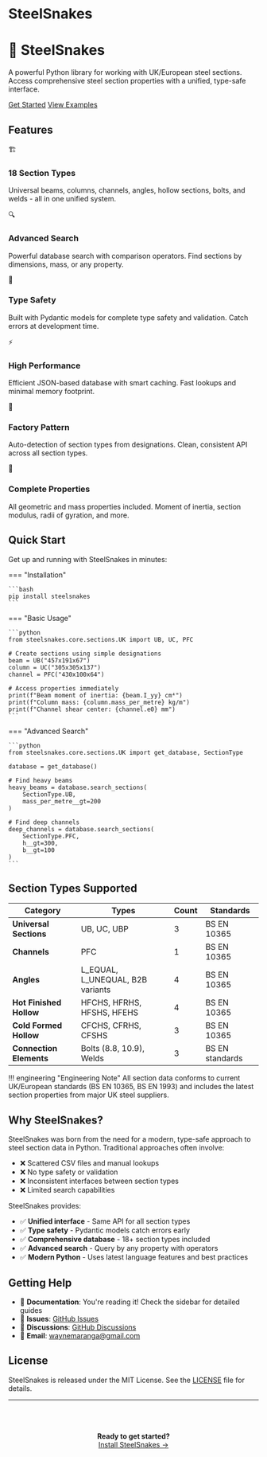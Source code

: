 # SteelSnakes

<div class="hero">
  <h1>🐍 SteelSnakes</h1>
  <p>A powerful Python library for working with UK/European steel sections. Access comprehensive steel section properties with a unified, type-safe interface.</p>
  <div class="hero-buttons">
    <a href="getting-started/installation/" class="hero-button">Get Started</a>
    <a href="examples/basic/" class="hero-button hero-button--secondary">View Examples</a>
  </div>
</div>

## Features

<div class="features">
  <div class="feature-card">
    <span class="feature-icon">🏗️</span>
    <h3>18 Section Types</h3>
    <p>Universal beams, columns, channels, angles, hollow sections, bolts, and welds - all in one unified system.</p>
  </div>
  
  <div class="feature-card">
    <span class="feature-icon">🔍</span>
    <h3>Advanced Search</h3>
    <p>Powerful database search with comparison operators. Find sections by dimensions, mass, or any property.</p>
  </div>
  
  <div class="feature-card">
    <span class="feature-icon">🎯</span>
    <h3>Type Safety</h3>
    <p>Built with Pydantic models for complete type safety and validation. Catch errors at development time.</p>
  </div>
  
  <div class="feature-card">
    <span class="feature-icon">⚡</span>
    <h3>High Performance</h3>
    <p>Efficient JSON-based database with smart caching. Fast lookups and minimal memory footprint.</p>
  </div>
  
  <div class="feature-card">
    <span class="feature-icon">🔧</span>
    <h3>Factory Pattern</h3>
    <p>Auto-detection of section types from designations. Clean, consistent API across all section types.</p>
  </div>
  
  <div class="feature-card">
    <span class="feature-icon">📐</span>
    <h3>Complete Properties</h3>
    <p>All geometric and mass properties included. Moment of inertia, section modulus, radii of gyration, and more.</p>
  </div>
</div>

## Quick Start

Get up and running with SteelSnakes in minutes:

=== "Installation"

    ```bash
    pip install steelsnakes
    ```

=== "Basic Usage"

    ```python
    from steelsnakes.core.sections.UK import UB, UC, PFC
    
    # Create sections using simple designations
    beam = UB("457x191x67")
    column = UC("305x305x137")
    channel = PFC("430x100x64")
    
    # Access properties immediately
    print(f"Beam moment of inertia: {beam.I_yy} cm⁴")
    print(f"Column mass: {column.mass_per_metre} kg/m")
    print(f"Channel shear center: {channel.e0} mm")
    ```

=== "Advanced Search"

    ```python
    from steelsnakes.core.sections.UK import get_database, SectionType
    
    database = get_database()
    
    # Find heavy beams
    heavy_beams = database.search_sections(
        SectionType.UB, 
        mass_per_metre__gt=200
    )
    
    # Find deep channels
    deep_channels = database.search_sections(
        SectionType.PFC,
        h__gt=300,
        b__gt=100
    )
    ```

## Section Types Supported

| Category | Types | Count | Standards |
|----------|-------|-------|-----------|
| **Universal Sections** | UB, UC, UBP | 3 | BS EN 10365 |
| **Channels** | PFC | 1 | BS EN 10365 |
| **Angles** | L_EQUAL, L_UNEQUAL, B2B variants | 4 | BS EN 10365 |
| **Hot Finished Hollow** | HFCHS, HFRHS, HFSHS, HFEHS | 4 | BS EN 10365 |
| **Cold Formed Hollow** | CFCHS, CFRHS, CFSHS | 3 | BS EN 10365 |
| **Connection Elements** | Bolts (8.8, 10.9), Welds | 3 | BS EN standards |

!!! engineering "Engineering Note"
    All section data conforms to current UK/European standards (BS EN 10365, BS EN 1993) and includes the latest section properties from major UK steel suppliers.

## Why SteelSnakes?

SteelSnakes was born from the need for a modern, type-safe approach to steel section data in Python. Traditional approaches often involve:

- ❌ Scattered CSV files and manual lookups
- ❌ No type safety or validation
- ❌ Inconsistent interfaces between section types
- ❌ Limited search capabilities

SteelSnakes provides:

- ✅ **Unified interface** - Same API for all section types
- ✅ **Type safety** - Pydantic models catch errors early
- ✅ **Comprehensive database** - 18+ section types included
- ✅ **Advanced search** - Query by any property with operators
- ✅ **Modern Python** - Uses latest language features and best practices

## Getting Help

- 📖 **Documentation**: You're reading it! Check the sidebar for detailed guides
- 🐛 **Issues**: [GitHub Issues](https://github.com/waynemaranga/steelsnakes/issues)
- 💬 **Discussions**: [GitHub Discussions](https://github.com/waynemaranga/steelsnakes/discussions)
- 📧 **Email**: [waynemaranga@gmail.com](mailto:waynemaranga@gmail.com)

## License

SteelSnakes is released under the MIT License. See the [LICENSE](https://github.com/waynemaranga/steelsnakes/blob/main/LICENSE.md) file for details.

---

<div style="text-align: center; padding: 2rem; background: var(--md-code-bg-color); border-radius: 0.5rem; margin: 2rem 0;">
  <strong>Ready to get started?</strong><br>
  <a href="getting-started/installation/" class="hero-button" style="margin-top: 1rem;">Install SteelSnakes →</a>
</div>

